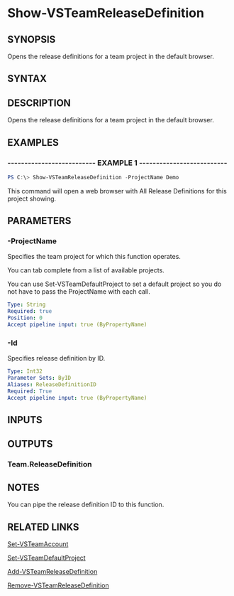


# Show-VSTeamReleaseDefinition

## SYNOPSIS

Opens the release definitions for a team project in the default browser.

## SYNTAX

## DESCRIPTION

Opens the release definitions for a team project in the default browser.

## EXAMPLES

### -------------------------- EXAMPLE 1 --------------------------

```PowerShell
PS C:\> Show-VSTeamReleaseDefinition -ProjectName Demo
```

This command will open a web browser with All Release Definitions for this project showing.

## PARAMETERS

### -ProjectName

Specifies the team project for which this function operates.

You can tab complete from a list of available projects.

You can use Set-VSTeamDefaultProject to set a default project so
you do not have to pass the ProjectName with each call.

```yaml
Type: String
Required: true
Position: 0
Accept pipeline input: true (ByPropertyName)
```

### -Id

Specifies release definition by ID.

```yaml
Type: Int32
Parameter Sets: ByID
Aliases: ReleaseDefinitionID
Required: True
Accept pipeline input: true (ByPropertyName)
```

## INPUTS

## OUTPUTS

### Team.ReleaseDefinition

## NOTES

You can pipe the release definition ID to this function.

## RELATED LINKS

[Set-VSTeamAccount](Set-VSTeamAccount.md)

[Set-VSTeamDefaultProject](Set-VSTeamDefaultProject.md)

[Add-VSTeamReleaseDefinition](Add-VSTeamReleaseDefinition.md)

[Remove-VSTeamReleaseDefinition](Remove-VSTeamReleaseDefinition.md)

